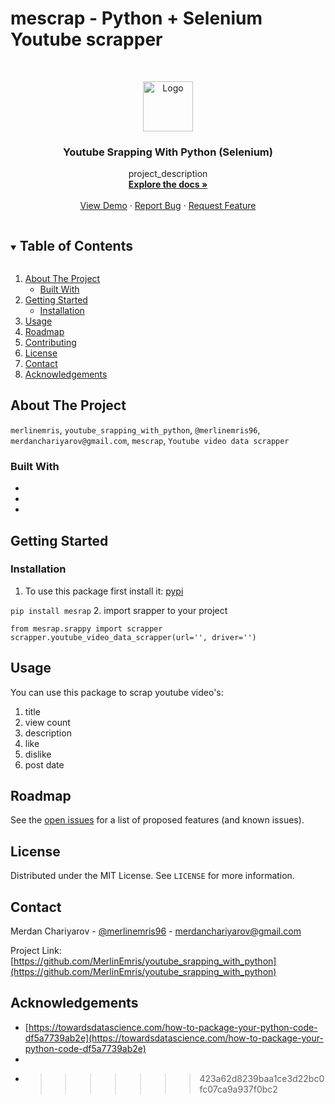 # mescrap - Python + Selenium **Youtube** scrapper

<!-- PROJECT LOGO -->
<br />
<p align="center">
  <a href="https://github.com/MerlinEmris/youtube_srapping_with_python">
    <img src="images/logo.png" alt="Logo" width="80" height="80">
  </a>

  <h3 align="center"> Youtube Srapping With Python (Selenium)</h3>

  <p align="center">
    project_description
    <br />
    <a href="https://github.com/MerlinEmris/youtube_srapping_with_python"><strong>Explore the docs »</strong></a>
    <br />
    <br />
    <a href="https://github.com/MerlinEmris/youtube_srapping_with_python">View Demo</a>
    ·
    <a href="https://github.com/MerlinEmris/youtube_srapping_with_python/issues">Report Bug</a>
    ·
    <a href="https://github.com/MerlinEmris/youtube_srapping_with_python/issues">Request Feature</a>
  </p>
</p>

<!-- TABLE OF CONTENTS -->
<details open="open">
  <summary><h2 style="display: inline-block">Table of Contents</h2></summary>
  <ol>
    <li>
      <a href="#about-the-project">About The Project</a>
      <ul>
        <li><a href="#built-with">Built With</a></li>
      </ul>
    </li>
    <li>
      <a href="#getting-started">Getting Started</a>
      <ul>
        <li><a href="#installation">Installation</a></li>
      </ul>
    </li>
    <li><a href="#usage">Usage</a></li>
    <li><a href="#roadmap">Roadmap</a></li>
    <li><a href="#contributing">Contributing</a></li>
    <li><a href="#license">License</a></li>
    <li><a href="#contact">Contact</a></li>
    <li><a href="#acknowledgements">Acknowledgements</a></li>
  </ol>
</details>

<!-- ABOUT THE PROJECT -->

## About The Project

<!-- [![Product Name Screen Shot][product-screenshot]](https://example.com) -->

`merlinemris`, `youtube_srapping_with_python`, `@merlinemris96`, `merdanchariyarov@gmail.com`, `mescrap`, `Youtube video data scrapper`

### Built With

- []()
- []()
- []()

<!-- GETTING STARTED -->

## Getting Started

### Installation

1. To use this package first install it:
   [pypi](https://test.pypi.org/project/mescrap/0.0.1/)

`pip install mesrap` 2. import srapper to your project

`from mesrap.srappy import scrapper`
`scrapper.youtube_video_data_scrapper(url='', driver='')`

## Usage

You can use this package to scrap youtube video's:

1. title
2. view count
3. description
4. like
5. dislike
6. post date

<!-- ROADMAP -->

## Roadmap

See the [open issues](https://github.com/MerlinEmris/youtube_srapping_with_python/issues) for a list of proposed features (and known issues).

<!-- CONTRIBUTING -->

<!-- LICENSE -->

## License

Distributed under the MIT License. See `LICENSE` for more information.

<!-- CONTACT -->

## Contact

Merdan Chariyarov - [@merlinemris96](https://twitter.com/merlinemris96) - merdanchariyarov@gmail.com

Project Link: [https://github.com/MerlinEmris/youtube_srapping_with_python](https://github.com/MerlinEmris/youtube_srapping_with_python)

<!-- ACKNOWLEDGEMENTS -->

## Acknowledgements

- [https://towardsdatascience.com/how-to-package-your-python-code-df5a7739ab2e](https://towardsdatascience.com/how-to-package-your-python-code-df5a7739ab2e)
- []()
- []()
  > > > > > > > 423a62d8239baa1ce3d22bc0fc07ca9a937f0bc2
